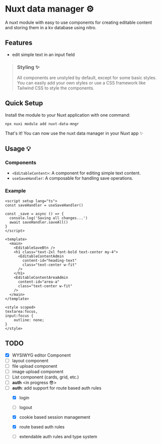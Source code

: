 # Nuxt data manager ⚙️

A nuxt module with easy to use components for creating editable content and storing them in a kv database using nitro.

## Features

- edit simple text in an input field

> ### Styling ✨
>
> All components are unstyled by default, except for some basic styles.
> You can easily add your own styles or use a CSS framework like Tailwind CSS to style the components.

## Quick Setup

Install the module to your Nuxt application with one command:

```bash
npx nuxi module add nuxt-data-mngr
```

That's it! You can now use the nuxt data manager in your Nuxt app ✨


## Usage 💡

### Components

- `<EditableContent>`: A component for editing simple text content.
- `useSaveHandler`: A composable for handling save operations.

### Example

```vue
<script setup lang="ts">
const saveHandler = useSaveHandler()

const _save = async () => {
  console.log('Saving all changes...')
  await saveHandler.saveAll()
}
</script>

<template>
  <main>
    <EditableSaveBtn />
    <h1 class="text-2xl font-bold text-center my-4">
      <EditableContentAdmin
        content-id="heading-text"
        class="text-center w-fit"
      />
    </h1>
    <EditableContentAreaAdmin
      content-id="area-a"
      class="text-center w-fit"
    />
  </main>
</template>

<style scoped>
textarea:focus,
input:focus {
    outline: none;
}
</style>
```

## TODO

- [x] WYSIWYG editor Component
- [ ] layout component
- [ ] file upload component
- [ ] image upload component
- [ ] List component (cards, grid, etc.)
- [ ] **auth** <in progress 😎>
- [ ] **auth**: add support for route based auth rules
    - [x] login
    - [ ] logout
    - [x] cookie based session management
    - [x] route based auth rules
    - [ ] extendable auth rules and type system
    